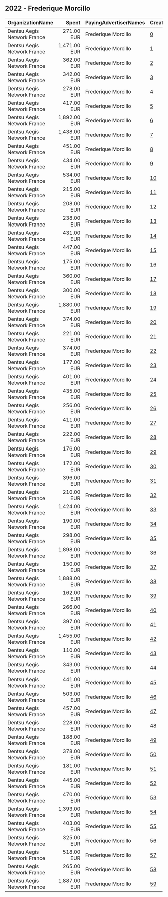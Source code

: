 ## 2022 - Frederique Morcillo 
|OrganizationName|Spent|PayingAdvertiserNames|CreativeUrls|Impressions|Genders|AgeBrackets|CountryCodes|BillingAddresses|CandidateBallotInformation|
|:---|---:|:---|:---|---:|:---|:---|:---|:---|:---|
|Dentsu Aegis Network France|271.00 EUR|Frederique Morcillo|[0](https://www.snap.com/political-ads/asset/a9c949c26aac1d8396324575360e281c63aa6c42b1fddcb5ac154c52929757fa?mediaType=png)|71,321||18+|united kingdom|"67 Av. de Wagram,Paris,75017,FR"||
|Dentsu Aegis Network France|1,471.00 EUR|Frederique Morcillo|[1](https://www.snap.com/political-ads/asset/1dcb0b5c4c72af4096f2cd4b84a498d4647057faf80a638ab596f55348e0201f?mediaType=png)|226,020||18+|germany|"67 Av. de Wagram,Paris,75017,FR"||
|Dentsu Aegis Network France|362.00 EUR|Frederique Morcillo|[2](https://www.snap.com/political-ads/asset/cfb284405e55e3eeae19a80d7d79a6c2f21fb95ec0771b92f4126c105a06536a?mediaType=png)|66,634||18+|italy|"67 Av. de Wagram,Paris,75017,FR"||
|Dentsu Aegis Network France|342.00 EUR|Frederique Morcillo|[3](https://www.snap.com/political-ads/asset/cfb284405e55e3eeae19a80d7d79a6c2f21fb95ec0771b92f4126c105a06536a?mediaType=png)|87,623||18+|spain|"67 Av. de Wagram,Paris,75017,FR"||
|Dentsu Aegis Network France|278.00 EUR|Frederique Morcillo|[4](https://www.snap.com/political-ads/asset/cfb284405e55e3eeae19a80d7d79a6c2f21fb95ec0771b92f4126c105a06536a?mediaType=png)|36,989||18+|germany|"67 Av. de Wagram,Paris,75017,FR"||
|Dentsu Aegis Network France|417.00 EUR|Frederique Morcillo|[5](https://www.snap.com/political-ads/asset/594d9174cfbacbe6648cca3458739fdfc4dfa27a290d502c8df029ea5ac53691?mediaType=mp4)|165,333||18+|germany|"67 Av. de Wagram,Paris,75017,FR"||
|Dentsu Aegis Network France|1,892.00 EUR|Frederique Morcillo|[6](https://www.snap.com/political-ads/asset/4bb26ecd0c3417a8bd7d32036ceaeecbffe792f325f86ada02315f57424e29f3?mediaType=mp4)|1,122,580||18+|spain|"67 Av. de Wagram,Paris,75017,FR"||
|Dentsu Aegis Network France|1,438.00 EUR|Frederique Morcillo|[7](https://www.snap.com/political-ads/asset/649ffbea4f49764e2954aec0d1cfb7c711714506d2c127a918d83bb6a1ba5890?mediaType=png)|222,497||18+|united states|"67 Av. de Wagram,Paris,75017,FR"||
|Dentsu Aegis Network France|451.00 EUR|Frederique Morcillo|[8](https://www.snap.com/political-ads/asset/aac9a5d58dc0467c574ad320056285b3c66668b8e0ad1dd34995de78bdd11b20?mediaType=mp4)|171,081||18+|united states|"67 Av. de Wagram,Paris,75017,FR"||
|Dentsu Aegis Network France|434.00 EUR|Frederique Morcillo|[9](https://www.snap.com/political-ads/asset/e0801f827323e305af55ec16e59a61fb05634c28b9e231e5c51b95a0ed3912d3?mediaType=mp4)|172,661||18+|germany|"67 Av. de Wagram,Paris,75017,FR"||
|Dentsu Aegis Network France|534.00 EUR|Frederique Morcillo|[10](https://www.snap.com/political-ads/asset/58dd46058bb966831bca129da5cdbe1a32364aadaa99b52c398e67bfb4452908?mediaType=png)|79,450||18+|germany|"67 Av. de Wagram,Paris,75017,FR"||
|Dentsu Aegis Network France|215.00 EUR|Frederique Morcillo|[11](https://www.snap.com/political-ads/asset/45ea139a2db727d8897f85db22028c9c503f6259f1bc4895e7254459a9690d5f?mediaType=png)|60,288||18+|spain|"67 Av. de Wagram,Paris,75017,FR"||
|Dentsu Aegis Network France|208.00 EUR|Frederique Morcillo|[12](https://www.snap.com/political-ads/asset/8b85931e5216a153e0b76ef7aecbfa3abbf1b5f14ec1862d8e8261fbfefb9ab9?mediaType=png)|35,688||18+|united states|"67 Av. de Wagram,Paris,75017,FR"||
|Dentsu Aegis Network France|238.00 EUR|Frederique Morcillo|[13](https://www.snap.com/political-ads/asset/3b9d0783f178ce5179f525971970bbfd22e2161e21604d554d21a4bd08f86db5?mediaType=png)|51,170||18+|italy|"67 Av. de Wagram,Paris,75017,FR"||
|Dentsu Aegis Network France|431.00 EUR|Frederique Morcillo|[14](https://www.snap.com/political-ads/asset/e0801f827323e305af55ec16e59a61fb05634c28b9e231e5c51b95a0ed3912d3?mediaType=mp4)|165,399||18+|italy|"67 Av. de Wagram,Paris,75017,FR"||
|Dentsu Aegis Network France|447.00 EUR|Frederique Morcillo|[15](https://www.snap.com/political-ads/asset/d59fa5038013a624cb6e114d50eb5d0b88145d452a800b4f380a9b40ac149bb8?mediaType=png)|120,532||18+|spain|"67 Av. de Wagram,Paris,75017,FR"||
|Dentsu Aegis Network France|175.00 EUR|Frederique Morcillo|[16](https://www.snap.com/political-ads/asset/f402aae432102f0643ec714b72cbf7e743db0929dcb4678a6c93d9b037bbaf4c?mediaType=png)|26,492||18+|united states|"67 Av. de Wagram,Paris,75017,FR"||
|Dentsu Aegis Network France|360.00 EUR|Frederique Morcillo|[17](https://www.snap.com/political-ads/asset/3b9d0783f178ce5179f525971970bbfd22e2161e21604d554d21a4bd08f86db5?mediaType=png)|51,683||18+|germany|"67 Av. de Wagram,Paris,75017,FR"||
|Dentsu Aegis Network France|300.00 EUR|Frederique Morcillo|[18](https://www.snap.com/political-ads/asset/d59fa5038013a624cb6e114d50eb5d0b88145d452a800b4f380a9b40ac149bb8?mediaType=png)|53,042||18+|italy|"67 Av. de Wagram,Paris,75017,FR"||
|Dentsu Aegis Network France|1,880.00 EUR|Frederique Morcillo|[19](https://www.snap.com/political-ads/asset/11c7151f3d5b801df27195b6510148fae564bd6b8ee3ff40df980b1236f88b5c?mediaType=mp4)|1,357,662||18+|united kingdom|"67 Av. de Wagram,Paris,75017,FR"||
|Dentsu Aegis Network France|374.00 EUR|Frederique Morcillo|[20](https://www.snap.com/political-ads/asset/02d72f9c533b3682fa1995ef953898ee1dae118257c3653659802173c7472d7f?mediaType=png)|84,870||18+|united kingdom|"67 Av. de Wagram,Paris,75017,FR"||
|Dentsu Aegis Network France|221.00 EUR|Frederique Morcillo|[21](https://www.snap.com/political-ads/asset/d59fa5038013a624cb6e114d50eb5d0b88145d452a800b4f380a9b40ac149bb8?mediaType=png)|39,799||18+|germany|"67 Av. de Wagram,Paris,75017,FR"||
|Dentsu Aegis Network France|374.00 EUR|Frederique Morcillo|[22](https://www.snap.com/political-ads/asset/e0801f827323e305af55ec16e59a61fb05634c28b9e231e5c51b95a0ed3912d3?mediaType=mp4)|206,870||18+|spain|"67 Av. de Wagram,Paris,75017,FR"||
|Dentsu Aegis Network France|177.00 EUR|Frederique Morcillo|[23](https://www.snap.com/political-ads/asset/4dfb87c0d70818b1ab13e91350952d105dc7906d789f772d6ae38f8a61cd8ea1?mediaType=png)|30,838||18+|united states|"67 Av. de Wagram,Paris,75017,FR"||
|Dentsu Aegis Network France|401.00 EUR|Frederique Morcillo|[24](https://www.snap.com/political-ads/asset/e0801f827323e305af55ec16e59a61fb05634c28b9e231e5c51b95a0ed3912d3?mediaType=mp4)|152,266||18+|united states|"67 Av. de Wagram,Paris,75017,FR"||
|Dentsu Aegis Network France|435.00 EUR|Frederique Morcillo|[25](https://www.snap.com/political-ads/asset/aac9a5d58dc0467c574ad320056285b3c66668b8e0ad1dd34995de78bdd11b20?mediaType=mp4)|239,092||18+|spain|"67 Av. de Wagram,Paris,75017,FR"||
|Dentsu Aegis Network France|256.00 EUR|Frederique Morcillo|[26](https://www.snap.com/political-ads/asset/f1b116fd038baaccf4f8334aa8c9bce035edf0f805401e9fb291fdc8697bdfd4?mediaType=png)|66,406||18+|united kingdom|"67 Av. de Wagram,Paris,75017,FR"||
|Dentsu Aegis Network France|411.00 EUR|Frederique Morcillo|[27](https://www.snap.com/political-ads/asset/b0675fe3d42a362d794e495a403738d6650448ec9cd5e764cfda78f5699d0897?mediaType=mp4)|155,932||18+|united states|"67 Av. de Wagram,Paris,75017,FR"||
|Dentsu Aegis Network France|222.00 EUR|Frederique Morcillo|[28](https://www.snap.com/political-ads/asset/cfb284405e55e3eeae19a80d7d79a6c2f21fb95ec0771b92f4126c105a06536a?mediaType=png)|32,332||18+|united states|"67 Av. de Wagram,Paris,75017,FR"||
|Dentsu Aegis Network France|176.00 EUR|Frederique Morcillo|[29](https://www.snap.com/political-ads/asset/fd31c2f05beed763970c607579c137df64ae2f219d8dd7d1f4f5d3197beba656?mediaType=png)|38,755||18+|italy|"67 Av. de Wagram,Paris,75017,FR"||
|Dentsu Aegis Network France|172.00 EUR|Frederique Morcillo|[30](https://www.snap.com/political-ads/asset/5296c3d88172bb4605ac5ab236dbc90cf81f93348f901fa32e38c495360058cb?mediaType=png)|79,728||18+|united kingdom|"67 Av. de Wagram,Paris,75017,FR"||
|Dentsu Aegis Network France|396.00 EUR|Frederique Morcillo|[31](https://www.snap.com/political-ads/asset/594d9174cfbacbe6648cca3458739fdfc4dfa27a290d502c8df029ea5ac53691?mediaType=mp4)|151,814||18+|italy|"67 Av. de Wagram,Paris,75017,FR"||
|Dentsu Aegis Network France|210.00 EUR|Frederique Morcillo|[32](https://www.snap.com/political-ads/asset/adadd743b4e5490fb8d9a9f3ff453bbe248b822b3f4ca3c99e52a60f1f41e657?mediaType=png)|67,311||18+|italy|"67 Av. de Wagram,Paris,75017,FR"||
|Dentsu Aegis Network France|1,424.00 EUR|Frederique Morcillo|[33](https://www.snap.com/political-ads/asset/f92209f7d48377188a0754627f58ad3043431aad7651b519cc1d20c568e50bcf?mediaType=png)|248,505||18+|italy|"67 Av. de Wagram,Paris,75017,FR"||
|Dentsu Aegis Network France|190.00 EUR|Frederique Morcillo|[34](https://www.snap.com/political-ads/asset/efa99b0dff8edd49b006a51ed92860029ebe960b90f21e3bda4cc3a5497000fc?mediaType=png)|65,085||18+|united kingdom|"67 Av. de Wagram,Paris,75017,FR"||
|Dentsu Aegis Network France|298.00 EUR|Frederique Morcillo|[35](https://www.snap.com/political-ads/asset/d59fa5038013a624cb6e114d50eb5d0b88145d452a800b4f380a9b40ac149bb8?mediaType=png)|39,041||18+|united states|"67 Av. de Wagram,Paris,75017,FR"||
|Dentsu Aegis Network France|1,898.00 EUR|Frederique Morcillo|[36](https://www.snap.com/political-ads/asset/e09aef88764ba58c67eb95d07953dc35ade6e2c7d015f3208130debd17dccc27?mediaType=mp4)|766,227||18+|united states|"67 Av. de Wagram,Paris,75017,FR"||
|Dentsu Aegis Network France|150.00 EUR|Frederique Morcillo|[37](https://www.snap.com/political-ads/asset/c56c65f8ee2905f78bd2227f5f681e8847152d87b4ab40be5fbb44a09084dea0?mediaType=png)|25,397||18+|germany|"67 Av. de Wagram,Paris,75017,FR"||
|Dentsu Aegis Network France|1,888.00 EUR|Frederique Morcillo|[38](https://www.snap.com/political-ads/asset/209075a50c10aaea8472cc9c8e970131107e100d8f44dd370dd48671804f2392?mediaType=mp4)|866,695||18+|italy|"67 Av. de Wagram,Paris,75017,FR"||
|Dentsu Aegis Network France|162.00 EUR|Frederique Morcillo|[39](https://www.snap.com/political-ads/asset/d56466d1a9ef9cd540ff79a402d0076fee04fc8a317e1606b300709117feb786?mediaType=png)|67,227||18+|spain|"67 Av. de Wagram,Paris,75017,FR"||
|Dentsu Aegis Network France|266.00 EUR|Frederique Morcillo|[40](https://www.snap.com/political-ads/asset/fdcda21492e212ff78d0158592432e54338b77901f9961250cbbfb8a5cf33b1f?mediaType=png)|71,709||18+|germany|"67 Av. de Wagram,Paris,75017,FR"||
|Dentsu Aegis Network France|397.00 EUR|Frederique Morcillo|[41](https://www.snap.com/political-ads/asset/e0801f827323e305af55ec16e59a61fb05634c28b9e231e5c51b95a0ed3912d3?mediaType=mp4)|235,951||18+|united kingdom|"67 Av. de Wagram,Paris,75017,FR"||
|Dentsu Aegis Network France|1,455.00 EUR|Frederique Morcillo|[42](https://www.snap.com/political-ads/asset/5124642af40fa893fe985c8c267d0b58e99f88d13008d12457b349806caf39db?mediaType=png)|364,412||18+|united kingdom|"67 Av. de Wagram,Paris,75017,FR"||
|Dentsu Aegis Network France|110.00 EUR|Frederique Morcillo|[43](https://www.snap.com/political-ads/asset/a54e32bb7cd53f9f868baec07f593d4ce6cda644e363942e88fedbc5e90ea42b?mediaType=png)|28,122||18+|germany|"67 Av. de Wagram,Paris,75017,FR"||
|Dentsu Aegis Network France|343.00 EUR|Frederique Morcillo|[44](https://www.snap.com/political-ads/asset/3b9d0783f178ce5179f525971970bbfd22e2161e21604d554d21a4bd08f86db5?mediaType=png)|45,360||18+|united states|"67 Av. de Wagram,Paris,75017,FR"||
|Dentsu Aegis Network France|441.00 EUR|Frederique Morcillo|[45](https://www.snap.com/political-ads/asset/840d3712d65886f8ff41ba2e3df769ace325d252f2c72a8bf90a1b6cf2651f42?mediaType=png)|104,934||18+|united kingdom|"67 Av. de Wagram,Paris,75017,FR"||
|Dentsu Aegis Network France|503.00 EUR|Frederique Morcillo|[46](https://www.snap.com/political-ads/asset/58dd46058bb966831bca129da5cdbe1a32364aadaa99b52c398e67bfb4452908?mediaType=png)|89,759||18+|italy|"67 Av. de Wagram,Paris,75017,FR"||
|Dentsu Aegis Network France|457.00 EUR|Frederique Morcillo|[47](https://www.snap.com/political-ads/asset/594d9174cfbacbe6648cca3458739fdfc4dfa27a290d502c8df029ea5ac53691?mediaType=mp4)|253,676||18+|spain|"67 Av. de Wagram,Paris,75017,FR"||
|Dentsu Aegis Network France|228.00 EUR|Frederique Morcillo|[48](https://www.snap.com/political-ads/asset/1c5d116d266941f5769ad0506b194e2b83a5955db38738dd082dbe60b1427f66?mediaType=png)|96,127||18+|spain|"67 Av. de Wagram,Paris,75017,FR"||
|Dentsu Aegis Network France|188.00 EUR|Frederique Morcillo|[49](https://www.snap.com/political-ads/asset/1e9cf5ca37e92e67d444bd9b77e68205e4759cecbfe0353c18855fc8c485c608?mediaType=png)|61,074||18+|italy|"67 Av. de Wagram,Paris,75017,FR"||
|Dentsu Aegis Network France|378.00 EUR|Frederique Morcillo|[50](https://www.snap.com/political-ads/asset/aac9a5d58dc0467c574ad320056285b3c66668b8e0ad1dd34995de78bdd11b20?mediaType=mp4)|224,651||18+|united kingdom|"67 Av. de Wagram,Paris,75017,FR"||
|Dentsu Aegis Network France|181.00 EUR|Frederique Morcillo|[51](https://www.snap.com/political-ads/asset/51d7587d0373ced1d4cecdf3b9a00b3fcb91d22babcdd31b7cfe7f6026cca817?mediaType=png)|75,121||18+|united kingdom|"67 Av. de Wagram,Paris,75017,FR"||
|Dentsu Aegis Network France|445.00 EUR|Frederique Morcillo|[52](https://www.snap.com/political-ads/asset/aac9a5d58dc0467c574ad320056285b3c66668b8e0ad1dd34995de78bdd11b20?mediaType=mp4)|170,131||18+|italy|"67 Av. de Wagram,Paris,75017,FR"||
|Dentsu Aegis Network France|470.00 EUR|Frederique Morcillo|[53](https://www.snap.com/political-ads/asset/594d9174cfbacbe6648cca3458739fdfc4dfa27a290d502c8df029ea5ac53691?mediaType=mp4)|279,670||18+|united kingdom|"67 Av. de Wagram,Paris,75017,FR"||
|Dentsu Aegis Network France|1,393.00 EUR|Frederique Morcillo|[54](https://www.snap.com/political-ads/asset/6125c6ace6ac5035a5bf18b07f0e324322834787b72682a1158cea193261a330?mediaType=png)|312,742||18+|spain|"67 Av. de Wagram,Paris,75017,FR"||
|Dentsu Aegis Network France|403.00 EUR|Frederique Morcillo|[55](https://www.snap.com/political-ads/asset/aac9a5d58dc0467c574ad320056285b3c66668b8e0ad1dd34995de78bdd11b20?mediaType=mp4)|159,867||18+|germany|"67 Av. de Wagram,Paris,75017,FR"||
|Dentsu Aegis Network France|325.00 EUR|Frederique Morcillo|[56](https://www.snap.com/political-ads/asset/3b9d0783f178ce5179f525971970bbfd22e2161e21604d554d21a4bd08f86db5?mediaType=png)|90,534||18+|spain|"67 Av. de Wagram,Paris,75017,FR"||
|Dentsu Aegis Network France|518.00 EUR|Frederique Morcillo|[57](https://www.snap.com/political-ads/asset/889771a3bd94a22fbd7b57788c3b2309b2b588077b8817f3929d8a3d29146b8a?mediaType=png)|66,794||18+|united states|"67 Av. de Wagram,Paris,75017,FR"||
|Dentsu Aegis Network France|265.00 EUR|Frederique Morcillo|[58](https://www.snap.com/political-ads/asset/58dd46058bb966831bca129da5cdbe1a32364aadaa99b52c398e67bfb4452908?mediaType=png)|72,982||18+|spain|"67 Av. de Wagram,Paris,75017,FR"||
|Dentsu Aegis Network France|1,887.00 EUR|Frederique Morcillo|[59](https://www.snap.com/political-ads/asset/157d237cda8a4f9386afdfef3fd3379d8f42a8ac34594f1f40982cedec44a44e?mediaType=mp4)|905,120||18+|germany|"67 Av. de Wagram,Paris,75017,FR"||
